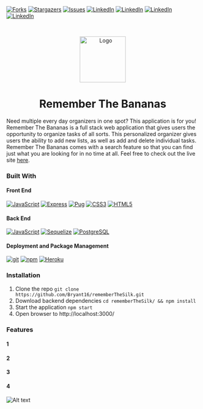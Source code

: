 [![Forks][forks-shield]][forks-url]
[![Stargazers][stars-shield]][stars-url]
[![Issues][issues-shield]][issues-url]
[![LinkedIn][linkedin-shield]][linkedin-url]
[![LinkedIn][linkedin-shield]][linkedin-url1]
[![LinkedIn][linkedin-shield]][linkedin-url2]
[![LinkedIn][linkedin-shield]][linkedin-url3]
<!--ReactSkipperStart -->

<br />
<p align="center">
  <a href="https://remember-the-bananas.herokuapp.com/">
    <img src="https://raw.githubusercontent.com/Bryant16/rememberTheSilk/main/public/images/logo.png"  alt="Logo" width="auto" height="120">
  </a>
  
<h1 align="center"> Remember The Bananas </h1>

Need multiple every day organizers in one spot? This application is for you! Remember The Bananas is a full stack web application that gives users the opportunity to organize tasks of all sorts. This personalized organizer gives users the ability to add new lists, as well as add and delete individual tasks. Remember The Bananas comes with a search feature so that you can find just what you are looking for in no time at all. Feel free to check out the live site [here](https://remember-the-bananas.herokuapp.com/).

### Built With

#### Front End

<a href="https://www.javascript.com/"><img alt="JavaScript" src="https://img.shields.io/badge/-JavaScript-F7DF1E?style=flat-square&logo=JavaScript&logoColor=black" /></a>
<a href="https://expressjs.com/"><img alt="Express" src="https://img.shields.io/badge/-Express-764ABC?style=flat-square&logo=Express&logoColor=white" /></a>
<a href="https://pugjs.org/api/getting-started.html"><img alt="Pug" src="https://img.shields.io/badge/-Pug-CA4245?style=flat-square&logo=Pug&logoColor=white" /></a>
<a href="https://devdocs.io/css/"><img alt="CSS3" src="https://img.shields.io/badge/-CSS3%20-61DAFB?style=flat-square&logo=CSS3&logoColor=white&color=brightgreen"/></a>
<a href="https://devdocs.io/html/"><img alt="HTML5" src="https://img.shields.io/badge/-HTML5%20-61DAFB?style=flat-square&logo=HTML5&logoColor=white&color=blue"/></a>

#### Back End

<a href="https://www.javascript.com/"><img alt="JavaScript" src="https://img.shields.io/badge/-JavaScript-F7DF1E?style=flat-square&logo=JavaScript&logoColor=black" /></a>
<a href="https://sequelize.org/"><img alt="Sequelize" src="https://img.shields.io/badge/-Sequelize%20ORM-000000?style=flat-square&logo=Sequelize%20ORM&logoColor=white" /></a>
<a href="https://www.postgresql.org/"><img alt="PostgreSQL" src="https://img.shields.io/badge/-PostgreSQL-336791?style=flat-square&logo=PostgreSQL&logoColor=white" /></a>

#### Deployment and Package Management

<a href="#"><img alt="git" src="https://img.shields.io/badge/-Git-F05032?style=flat-square&logo=git&logoColor=white" /></a>
<a href="https://www.npmjs.com/"><img alt="npm" src="https://img.shields.io/badge/-NPM-CB3837?style=flat-square&logo=npm&logoColor=white" /></a>
<a href="https://heroku.com/"><img alt="Heroku" src="https://img.shields.io/badge/-Heroku-430098?style=flat-square&logo=Heroku&logoColor=white" /></a>


### Installation

1. Clone the repo `git clone https://github.com/Bryant16/rememberTheSilk.git`
2. Download backend dependencies `cd rememberTheSilk/ && npm install`
3. Start the application `npm start`
4. Open browser to http://localhost:3000/

### Features
#### 1
#### 2
#### 3
#### 4
![Alt text](https://raw.githubusercontent.com/Bryant16/rememberTheSilk/main/public/images/group_project_1_screen_recording.gif)


[contributors-shield]: https://img.shields.io/github/contributors/Bryant16/rememberTheSilk.svg?style=for-the-badge
[contributors-url]: https://github.com/Bryant16/rememberTheSilk/graphs/contributors
[forks-shield]: https://img.shields.io/github/forks/Bryant16/rememberTheSilk.svg?style=for-the-badge
[forks-url]: https://github.com/Bryant16/rememberTheSilk/network/members
[stars-shield]: https://img.shields.io/github/stars/Bryant16/rememberTheSilk.svg?style=for-the-badge
[stars-url]: https://github.com/Bryant16/rememberTheSilk/stargazers
[issues-shield]: https://img.shields.io/github/issues/Bryant16/rememberTheSilk.svg?style=for-the-badge
[issues-url]: https://github.com/Bryant16/rememberTheSilk/issues
[linkedin-shield]: https://img.shields.io/badge/-LinkedIn-black.svg?style=for-the-badge&logo=linkedin&colorB=555
[linkedin-url]: https://www.linkedin.com/in/samantha-butler-410675178/
[linkedin-url1]: https://www.linkedin.com/in/nicholas-bierman-950970105/
[linkedin-url2]: https://www.linkedin.com/in/nichole-o-brien-38124a1a3/
[linkedin-url3]: https://www.linkedin.com/in/bryant-klein-927915134/
